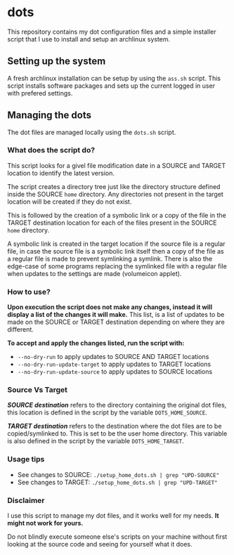 # dots
This repository contains my dot configuration files and a simple installer script that I use to install and setup an archlinux system.

## Setting up the system
A fresh archlinux installation can be setup by using the ```ass.sh``` script. This script installs software packages and sets up the current logged in user with prefered settings.

## Managing the dots
The dot files are managed locally using the ```dots.sh``` script. 

### What does the script do?
This script looks for a givel file modification date in a SOURCE and TARGET location to identify the latest version. 

The script creates a directory tree just like the directory structure defined inside the SOURCE ```home``` directory. Any directories not present in the target location will be created if they do not exist.

This is followed by the creation of a symbolic link or a copy of the file in the TARGET destination location for each of the files present in the SOURCE ```home``` directory.

A symbolic link is created in the target location if the source file is a regular file, in case the source file is a symbolic link itself then a copy of the file as a regular file is made to prevent symlinking a symlink. There is also the edge-case of some programs replacing the symlinked file with a regular file when updates to the settings are made (volumeicon applet).

### How to use?
**Upon execution the script does not make any changes, instead it will display a list of the changes it will make.** This list, is a list of updates to be made on the SOURCE or TARGET destination depending on where they are different.

**To accept and apply the changes listed, run the script with:**
- ```--no-dry-run``` to apply updates to SOURCE AND TARGET locations
- ```--no-dry-run-update-target``` to apply updates to TARGET locations
- ```--no-dry-run-update-source``` to apply updates to SOURCE locations

### Source Vs Target
***SOURCE destination*** refers to the directory containing the original dot files, this location is defined in the script by the variable ```DOTS_HOME_SOURCE```.

***TARGET destination*** refers to the destination where the dot files are to be copied/symlinked to. This is set to be the user home directory. This variable is also defined in the script by the variable ```DOTS_HOME_TARGET```.

### Usage tips
- See changes to SOURCE: ```./setup_home_dots.sh | grep "UPD-SOURCE"```
- See changes to TARGET: ```./setup_home_dots.sh | grep "UPD-TARGET"```

### Disclaimer
I use this script to manage my dot files, and it works well for my needs. **It might not work for yours.**

Do not blindly execute someone else's scripts on your machine without first looking at the source code and seeing for yourself what it does.
